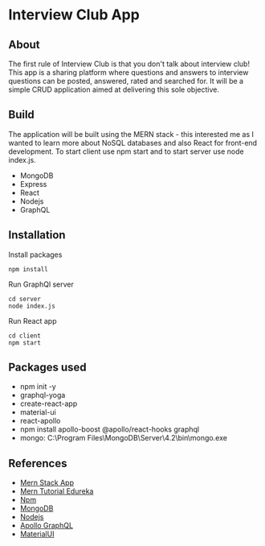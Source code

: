 # Interview Club App

## About

The first rule of Interview Club is that you don't talk about interview club! This app is a sharing platform where questions and answers to interview questions can be posted, answered, rated and searched for. It will be a simple CRUD application aimed at delivering this sole objective.

## Build

The application will be built using the MERN stack - this interested me as I wanted to learn more about NoSQL databases and also React for front-end development. To start client use npm start and to start server use node index.js.

* MongoDB
* Express
* React
* Nodejs
* GraphQL

## Installation

Install packages
```
npm install
```

Run GraphQl server
```
cd server
node index.js
```

Run React app
```
cd client
npm start
```

## Packages used

* npm init -y
* graphql-yoga
* create-react-app
* material-ui
* react-apollo
* npm install apollo-boost @apollo/react-hooks graphql
* mongo: C:\Program Files\MongoDB\Server\4.2\bin\mongo.exe

## References


* [Mern Stack App](https://www.youtube.com/watch?v=HKqbBrl_fKc&list=PLcCp4mjO-z9_y8lByvIfNgA_F18l-soQv)
* [Mern Tutorial Edureka](https://www.youtube.com/watch?v=rpJO0T08Bnc)
* [Npm](https://www.npmjs.com/get-npm)
* [MongoDB](https://www.mongodb.com/)
* [Nodejs](https://github.com/nodejs/node-gyp#on-windows)
* [Apollo GraphQL](https://www.apollographql.com/docs/graphql-tools/generate-schema/)
* [MaterialUI](https://www.youtube.com/playlist?list=PLcCp4mjO-z98WAu4sd0eVha1g-NMfzHZk)
